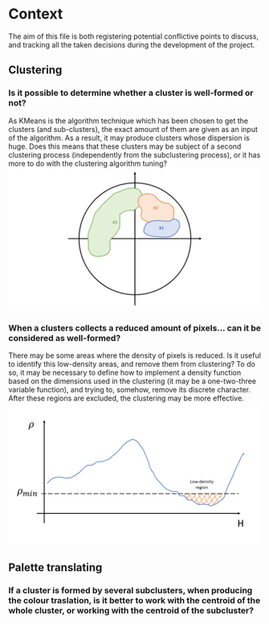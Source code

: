 # Context
The aim of this file is both registering potential conflictive points to discuss, and tracking all the taken decisions during the development of the project.
## Clustering
### Is it possible to determine whether a cluster is well-formed or not?
As KMeans is the algorithm technique which has been chosen to get the clusters (and sub-clusters), the exact amount of them are given as an input of the algorithm. As a result, it may produce clusters whose dispersion is huge. Does this means that these clusters may be subject of a second clustering process (independently from the subclustering process), or it has more to do with the clustering algorithm tuning?
![Wide cluster](/doc/img/cluster.png)
### When a clusters collects a reduced amount of pixels... can it be considered as well-formed?
There may be some areas where the density of pixels is reduced. Is it useful to identify this low-density areas, and remove them from clustering? To do so, it may be necessary to define how to implement a density function based on the dimensions used in the clustering (it may be a one-two-three variable function), and trying to, somehow, remove its discrete character. After these regions are excluded, the clustering may be more effective.
![Low density regions](/doc/img/low_density_cluster.png)
## Palette translating
### If a cluster is formed by several subclusters, when producing the colour traslation, is it better to work with the centroid of the whole cluster, or working with the centroid of the subcluster?
